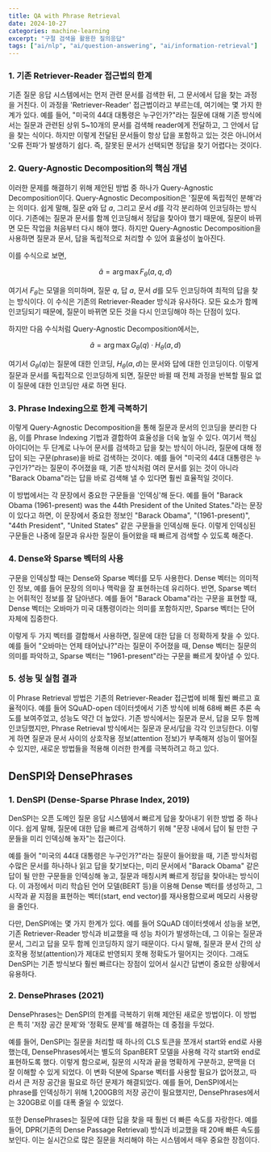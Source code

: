 ```yaml
---
title: QA with Phrase Retrieval
date: 2024-10-27
categories: machine-learning
excerpt: "구절 검색을 활용한 질의응답"
tags: ["ai/nlp", "ai/question-answering", "ai/information-retrieval"]
---
```


### 1. 기존 Retriever-Reader 접근법의 한계

기존 질문 응답 시스템에서는 먼저 관련 문서를 검색한 뒤, 그 문서에서 답을 찾는 과정을 거친다. 이 과정을 'Retriever-Reader' 접근법이라고 부르는데, 여기에는 몇 가지 한계가 있다. 예를 들어, "미국의 44대 대통령은 누구인가?"라는 질문에 대해 기존 방식에서는 질문과 관련된 상위 5~10개의 문서를 검색해 reader에게 전달하고, 그 안에서 답을 찾는 식이다. 하지만 이렇게 전달된 문서들이 항상 답을 포함하고 있는 것은 아니어서 '오류 전파'가 발생하기 쉽다. 즉, 잘못된 문서가 선택되면 정답을 찾기 어렵다는 것이다.

### 2. Query-Agnostic Decomposition의 핵심 개념

이러한 문제를 해결하기 위해 제안된 방법 중 하나가 Query-Agnostic Decomposition이다. Query-Agnostic Decomposition은 '질문에 독립적인 분해'라는 의미다. 쉽게 말해, 질문 $q$와 답 $a$, 그리고 문서 $d$를 각각 분리하여 인코딩하는 방식이다. 기존에는 질문과 문서를 함께 인코딩해서 정답을 찾아야 했기 때문에, 질문이 바뀌면 모든 작업을 처음부터 다시 해야 했다. 하지만 Query-Agnostic Decomposition을 사용하면 질문과 문서, 답을 독립적으로 처리할 수 있어 효율성이 높아진다.

이를 수식으로 보면,

$$
\hat{a} = \arg\max F_{\theta}(a, q, d)
$$

여기서 $F_{\theta}$는 모델을 의미하며, 질문 $q$, 답 $a$, 문서 $d$를 모두 인코딩하여 최적의 답을 찾는 방식이다. 이 수식은 기존의 Retriever-Reader 방식과 유사하다. 모든 요소가 함께 인코딩되기 때문에, 질문이 바뀌면 모든 것을 다시 인코딩해야 하는 단점이 있다.

하지만 다음 수식처럼 Query-Agnostic Decomposition에서는,

$$
\hat{a} = \arg\max G_{\theta}(q) \cdot H_{\theta}(a, d)
$$

여기서 $G_{\theta}(q)$는 질문에 대한 인코딩, $H_{\theta}(a, d)$는 문서와 답에 대한 인코딩이다. 이렇게 질문과 문서를 독립적으로 인코딩하게 되면, 질문만 바뀔 때 전체 과정을 반복할 필요 없이 질문에 대한 인코딩만 새로 하면 된다.

### 3. Phrase Indexing으로 한계 극복하기

이렇게 Query-Agnostic Decomposition을 통해 질문과 문서의 인코딩을 분리한 다음, 이를 Phrase Indexing 기법과 결합하여 효율성을 더욱 높일 수 있다. 여기서 핵심 아이디어는 두 단계로 나누어 문서를 검색하고 답을 찾는 방식이 아니라, 질문에 대해 정답이 되는 구문(phrase)을 바로 검색하는 것이다. 예를 들어 "미국의 44대 대통령은 누구인가?"라는 질문이 주어졌을 때, 기존 방식처럼 여러 문서를 읽는 것이 아니라 "Barack Obama"라는 답을 바로 검색해 낼 수 있다면 훨씬 효율적일 것이다.

이 방법에서는 각 문장에서 중요한 구문들을 '인덱싱'해 둔다. 예를 들어 "Barack Obama (1961-present) was the 44th President of the United States."라는 문장이 있다고 하면, 이 문장에서 중요한 정보인 "Barack Obama", "(1961-present)", "44th President", "United States" 같은 구문들을 인덱싱해 둔다. 이렇게 인덱싱된 구문들은 나중에 질문과 유사한 질문이 들어왔을 때 빠르게 검색할 수 있도록 해준다.

### 4. Dense와 Sparse 벡터의 사용

구문을 인덱싱할 때는 Dense와 Sparse 벡터를 모두 사용한다. Dense 벡터는 의미적인 정보, 예를 들어 문장의 의미나 맥락을 잘 표현하는데 유리하다. 반면, Sparse 벡터는 어휘적인 정보를 잘 담아낸다. 예를 들어 "Barack Obama"라는 구문을 표현할 때, Dense 벡터는 오바마가 미국 대통령이라는 의미를 포함하지만, Sparse 벡터는 단어 자체에 집중한다.

이렇게 두 가지 벡터를 결합해서 사용하면, 질문에 대한 답을 더 정확하게 찾을 수 있다. 예를 들어 "오바마는 언제 태어났나?"라는 질문이 주어졌을 때, Dense 벡터는 질문의 의미를 파악하고, Sparse 벡터는 "1961-present"라는 구문을 빠르게 찾아낼 수 있다.

### 5. 성능 및 실험 결과

이 Phrase Retrieval 방법은 기존의 Retriever-Reader 접근법에 비해 훨씬 빠르고 효율적이다. 예를 들어 SQuAD-open 데이터셋에서 기존 방식에 비해 68배 빠른 추론 속도를 보여주었고, 성능도 약간 더 높았다. 기존 방식에서는 질문과 문서, 답을 모두 함께 인코딩했지만, Phrase Retrieval 방식에서는 질문과 문서/답을 각각 인코딩한다. 이렇게 하면 질문과 문서 사이의 상호작용 정보(attention 정보)가 부족해져 성능이 떨어질 수 있지만, 새로운 방법들을 적용해 이러한 한계를 극복하려고 하고 있다.

## DenSPI와 DensePhrases

### 1. DenSPI (Dense-Sparse Phrase Index, 2019)

DenSPI는 오픈 도메인 질문 응답 시스템에서 빠르게 답을 찾아내기 위한 방법 중 하나이다. 쉽게 말해, 질문에 대한 답을 빠르게 검색하기 위해 "문장 내에서 답이 될 만한 구문들을 미리 인덱싱해 놓자"는 접근이다.

예를 들어 "미국의 44대 대통령은 누구인가?"라는 질문이 들어왔을 때, 기존 방식처럼 수많은 문서를 하나하나 읽고 답을 찾기보다는, 미리 문서에서 "Barack Obama" 같은 답이 될 만한 구문들을 인덱싱해 놓고, 질문과 매칭시켜 빠르게 정답을 찾아내는 방식이다. 이 과정에서 미리 학습된 언어 모델(BERT 등)을 이용해 Dense 벡터를 생성하고, 그 시작과 끝 지점을 표현하는 벡터(start, end vector)를 재사용함으로써 메모리 사용량을 줄인다.

다만, DenSPI에는 몇 가지 한계가 있다. 예를 들어 SQuAD 데이터셋에서 성능을 보면, 기존 Retriever-Reader 방식과 비교했을 때 성능 차이가 발생하는데, 그 이유는 질문과 문서, 그리고 답을 모두 함께 인코딩하지 않기 때문이다. 다시 말해, 질문과 문서 간의 상호작용 정보(attention)가 제대로 반영되지 못해 정확도가 떨어지는 것이다. 그래도 DenSPI는 기존 방식보다 훨씬 빠르다는 장점이 있어서 실시간 답변이 중요한 상황에서 유용하다.

### 2. DensePhrases (2021)

DensePhrases는 DenSPI의 한계를 극복하기 위해 제안된 새로운 방법이다. 이 방법은 특히 '저장 공간 문제'와 '정확도 문제'를 해결하는 데 중점을 두었다.

예를 들어, DenSPI는 질문을 처리할 때 하나의 CLS 토큰을 쪼개서 start와 end로 사용했는데, DensePhrases에서는 별도의 SpanBERT 모델을 사용해 각각 start와 end로 표현하도록 했다. 이렇게 함으로써, 질문의 시작과 끝을 명확하게 구분하고, 문맥을 더 잘 이해할 수 있게 되었다. 이 변화 덕분에 Sparse 벡터를 사용할 필요가 없어졌고, 따라서 큰 저장 공간을 필요로 하던 문제가 해결되었다. 예를 들어, DenSPI에서는 phrase를 인덱싱하기 위해 1,200GB의 저장 공간이 필요했지만, DensePhrases에서는 320GB로 이를 대폭 줄일 수 있었다.

또한 DensePhrases는 질문에 대한 답을 찾을 때 훨씬 더 빠른 속도를 자랑한다. 예를 들어, DPR(기존의 Dense Passage Retrieval) 방식과 비교했을 때 20배 빠른 속도를 보인다. 이는 실시간으로 많은 질문을 처리해야 하는 시스템에서 매우 중요한 장점이다.
